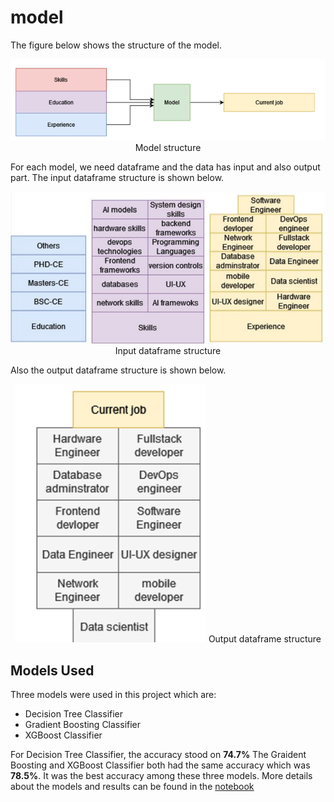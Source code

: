 # model

The figure below shows the structure of the model.
<p align="center">
    <img src=".img/model_notation.drawio.png"/>
    <caption>Model structure</caption>
</p>

For each model, we need dataframe and the data has input and also output part.
The input dataframe structure is shown below.
<p align="center">
    <img src=".img/input.png"/>
    <caption>Input dataframe structure</caption>
</p>

Also the output dataframe structure is shown below.
<p align="center">
    <img src=".img/output.png"/>
    <caption>Output dataframe structure</caption>
</p>

## Models Used
Three models were used in this project which are:
- Decision Tree Classifier
- Gradient Boosting Classifier
- XGBoost Classifier

For Decision Tree Classifier, the accuracy stood on **74.7%**
The Graident Boosting and XGBoost Classifier both had the same accuracy which was **78.5%**. It was the best accuracy among these three models.
More details about the models and results can be found in the [notebook](models/all.ipynb)
